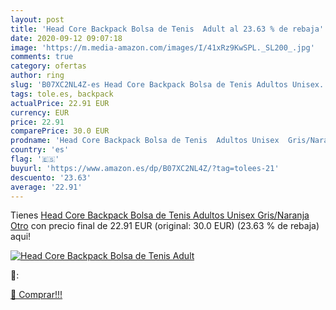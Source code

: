 ```yaml
---
layout: post
title: 'Head Core Backpack Bolsa de Tenis  Adult al 23.63 % de rebaja'
date: 2020-09-12 09:07:18
image: 'https://m.media-amazon.com/images/I/41xRz9KwSPL._SL200_.jpg'
comments: true
category: ofertas
author: ring
slug: 'B07XC2NL4Z-es Head Core Backpack Bolsa de Tenis Adultos Unisex...'
tags: tole.es, backpack
actualPrice: 22.91 EUR
currency: EUR
price: 22.91
comparePrice: 30.0 EUR
prodname: 'Head Core Backpack Bolsa de Tenis  Adultos Unisex  Gris/Naranja  Otro'
country: 'es'
flag: '🇪🇸'
buyurl: 'https://www.amazon.es/dp/B07XC2NL4Z/?tag=tolees-21'
descuento: '23.63'
average: '22.91'
---
```


Tienes [Head Core Backpack Bolsa de Tenis  Adultos Unisex  Gris/Naranja  Otro](https://www.amazon.es/dp/B07XC2NL4Z/?tag=tolees-21) con precio final de  22.91 EUR (original: 30.0 EUR) (23.63 %  de rebaja) aqui!

[![Head Core Backpack Bolsa de Tenis  Adult](https://m.media-amazon.com/images/I/41xRz9KwSPL._SL200_.jpg)](https://www.amazon.es/dp/B07XC2NL4Z/?tag=tolees-21)

🔎:


[🛒 Comprar!!!](https://www.amazon.es/dp/B07XC2NL4Z/?tag=tolees-21)
